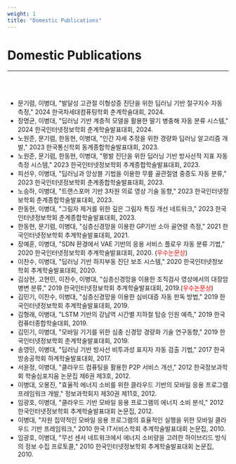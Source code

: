 ```yaml
---
weight: 1
title: "Domestic Publications"
---
```


# Domestic Publications
---
<br><br>
- 문기렴, 이병대, "발달성 고관절 이형성증 진단을 위한 딥러닝 기반 절구지수 자동 측정," 2024 한국차세대컴퓨팅학회 춘계학술대회, 2024.  <img src="../new.png" width="40" height="10">
- 장명균, 이병대, "딥러닝 기반 계층적 모델을 활용한 딸기 병충해 자동 분류 시스템," 2024 한국인터넷정보학회 춘계학술발표대회, 2024.  <img src="../new.png" width="40" height="10">
- 노원준, 문기렴, 한동현, 이병대, "인간 자세 추정을 위한 경량화 딥러닝 알고리즘 개발," 2023 한국통신학회 동계종합학술발표대회, 2023. 
- 노원준, 문기렴, 한동현, 이병대, "평발 진단을 위한 딥러닝 기반 방사선적 지표 자동 측정 시스템," 2023 한국인터넷정보학회 추계종합학술발표대회, 2023. 
- 피선우, 이병대, "딥러닝과 앙상블 기법을 이용한 무릎 골관절염 중증도 자동 분류," 2023 한국인터넷정보학회 춘계종합학술발표대회, 2023. 
- 노승하, 이병대, "트랜스포머 기반 3차원 의료 영상 기술 동향," 2023 한국인터넷정보학회 춘계종합학술발표대회, 2023. 
- 한동현, 이병대, "그림자 제거를 위한 깊은 그림자 특징 개선 네트워크," 2023 한국인터넷정보학회 춘계종합학술발표대회, 2023. 
- 한동현, 문기렴, 이병대, "심층신경망을 이용한 GP기반 소아 골연령 측정," 2021 한국인터넷정보학회 추계학술발표대회, 2021. 
- 장예훈, 이병대, "SDN 환경에서 VAE 기반의 응용 서비스 플로우 자동 분류 기법," 2020 한국인터넷정보학회 추계학술발표대회, 2020. (<font color=red>우수논문상</font>)
- 이찬수, 이병대, "딥러닝 기반 하지부동 진단 보조 시스템," 2020 한국인터넷정보학회 추계학술발표대회, 2020.
- 김상현, 고현민, 이찬수, 이병대, "심층신경망을 이용한 조직검사 영상에서의 대장암 병변 분류," 2019 한국인터넷정보학회 추계학술발표대회, 2019.(<font color=red>우수논문상</font>)
- 김민기, 이찬수, 이병대, "심층신경망을 이용한 심비대증 자동 판독 방법," 2019 한국인터넷정보학회 추계학술발표대회, 2019.
- 김형래, 이병대, "LSTM 기반의 강남역 시간별 지하철 탑승 인원 예측," 2019 한국컴퓨터종합학술대회, 2019.
- 김민기, 이병대, "모바일 기기를 위한 심충 신경망 경량화 기술 연구동향," 2019 한국인터넷정보학회 춘계학술발표대회, 2019.
- 송영민, 이병대, "딥러닝 기반 방사선 비투과성 표지자 자동 검출 기법," 2017 한국방송공학회 하계학술발표대회, 2017.
- 서윤정, 이병대, "클라우드 컴퓨팅을 활용한 P2P 서비스 개선," 2012 한국정보과학회 학술심포지움 논문집 제6권 제3호, 2012.
- 이병대, 오봉진, "효율적 에너지 소비를 위한 클라우드 기반의 모바일 응용 프로그램 프레임워크 개발," 정보과학회지 제30권 제11호, 2012.
- 임광호, 이병대, "클라우드 기반 모바일 응용 프로그램의 에너지 소비 분석," 2012 한국인터넷정보학회 추계학술발표대회 논문집, 2012.
- 이병대, "자원 집약적인 모바일 응용 프로그램의 효율적인 실행을 위한 모바일 클라우드 기반 프레임워크," 2010 한국 IT서비스학회 추계학술발표대회 논문집, 2010.
- 임광호, 이병대, "무선 센서 네트워크에서 에너지 소비량을 고려한 하이브리드 방식의 정보 수집 프로토콜," 2010 한국인터넷정보학회 추계학술발표대회 논문집, 2010.

